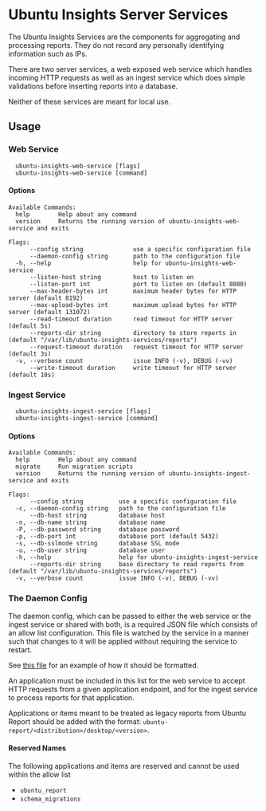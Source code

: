 # Ubuntu Insights Server Services

The Ubuntu Insights Services are the components for aggregating and processing reports. They do not record any personally identifying information such as IPs.

There are two server services, a web exposed web service which handles incoming HTTP requests as well as an ingest service which does simple validations before inserting reports into a database.

Neither of these services are meant for local use.

## Usage

### Web Service

```shell
  ubuntu-insights-web-service [flags]
  ubuntu-insights-web-service [command]
```

#### Options

```shell
Available Commands:
  help        Help about any command
  version     Returns the running version of ubuntu-insights-web-service and exits

Flags:
      --config string              use a specific configuration file
      --daemon-config string       path to the configuration file
  -h, --help                       help for ubuntu-insights-web-service
      --listen-host string         host to listen on
      --listen-port int            port to listen on (default 8080)
      --max-header-bytes int       maximum header bytes for HTTP server (default 8192)
      --max-upload-bytes int       maximum upload bytes for HTTP server (default 131072)
      --read-timeout duration      read timeout for HTTP server (default 5s)
      --reports-dir string         directory to store reports in (default "/var/lib/ubuntu-insights-services/reports")
      --request-timeout duration   request timeout for HTTP server (default 3s)
  -v, --verbose count              issue INFO (-v), DEBUG (-vv)
      --write-timeout duration     write timeout for HTTP server (default 10s)
```

### Ingest Service

```shell
  ubuntu-insights-ingest-service [flags]
  ubuntu-insights-ingest-service [command]
```

#### Options

```shell
Available Commands:
  help        Help about any command
  migrate     Run migration scripts
  version     Returns the running version of ubuntu-insights-ingest-service and exits

Flags:
      --config string          use a specific configuration file
  -c, --daemon-config string   path to the configuration file
      --db-host string         database host
  -n, --db-name string         database name
  -P, --db-password string     database password
  -p, --db-port int            database port (default 5432)
  -s, --db-sslmode string      database SSL mode
  -u, --db-user string         database user
  -h, --help                   help for ubuntu-insights-ingest-service
      --reports-dir string     base directory to read reports from (default "/var/lib/ubuntu-insights-services/reports")
  -v, --verbose count          issue INFO (-v), DEBUG (-vv)
```

### The Daemon Config

The daemon config, which can be passed to either the web service or the ingest service or shared with both, is a required JSON file which consists of an allow list configuration. This file is watched by the service in a manner such that changes to it will be applied without requiring the service to restart.

See [this file](./examples/daemon-config.json) for an example of how it should be formatted.

An application must be included in this list for the web service to accept HTTP requests from a given application endpoint, and for the ingest service to process reports for that application.

Applications or items meant to be treated as legacy reports from Ubuntu Report should be added with the format: `ubuntu-report/<distribution>/desktop/<version>`.

#### Reserved Names

The following applications and items are reserved and cannot be used within the allow list

- `ubuntu_report`
- `schema_migrations`
